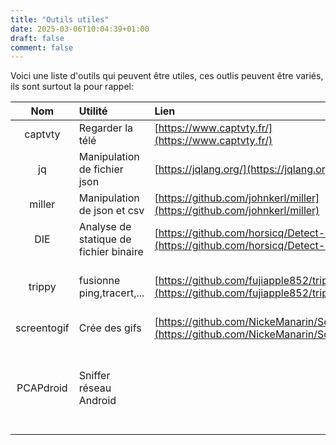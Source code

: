 ```yaml
---
title: "Outils utiles"
date: 2025-03-06T10:04:39+01:00
draft: false
comment: false
---
```


Voici une liste d'outils qui peuvent être utiles, ces outlis peuvent être variés, ils sont surtout la pour rappel:

|Nom|Utilité|Lien|Commentaire|
|:-:|:------|:---|:----------|
|captvty|Regarder la télé|[https://www.captvty.fr/](https://www.captvty.fr/)||
|jq|Manipulation de fichier json|[https://jqlang.org/](https://jqlang.org/)|glhf pour les requêtes|
|miller|Manipulation de json et csv|[https://github.com/johnkerl/miller](https://github.com/johnkerl/miller)||
|DIE|Analyse de statique de fichier binaire|[https://github.com/horsicq/Detect-It-Easy](https://github.com/horsicq/Detect-It-Easy)||
|trippy|fusionne ping,tracert,...|[https://github.com/fujiapple852/trippy](https://github.com/fujiapple852/trippy)|Besoin des droits admin sous windows|
|screentogif|Crée des gifs|[https://github.com/NickeManarin/ScreenToGif](https://github.com/NickeManarin/ScreenToGif)|Windows seulement|
|PCAPdroid|Sniffer réseau Android|[](https://github.com/emanuele-f/PCAPdroid)|Créer des fichiers pcap sur android sans root, idéal pour sniffer les appli|
